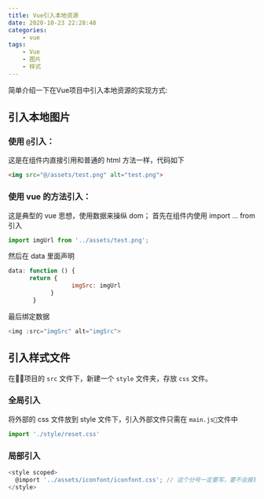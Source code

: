 ```yaml
---
title: Vue引入本地资源
date: 2020-10-23 22:28:48
categories:
    - vue
tags:
    - Vue
    - 图片
    - 样式
---
```


简单介绍一下在Vue项目中引入本地资源的实现方式: <!--more-->

## 引入本地图片

### 使用 `@`引入：

这是在组件内直接引用和普通的 html 方法一样，代码如下

```html
<img src="@/assets/test.png" alt="test.png">
```

### 使用 vue 的方法引入：

这是典型的 vue 思想，使用数据来操纵 dom； 首先在组件内使用 import ... from 引入

```js
import imgUrl from '../assets/test.png';
```

然后在 data 里面声明

```js
data: function () {
      return {
                  imgSrc: imgUrl
            }
       }
```

最后绑定数据

```js
<img :src="imgSrc" alt="imgSrc">
```

## 引入样式文件

在项目的 `src` 文件下，新建一个 `style` 文件夹，存放 `css` 文件。

### 全局引入

将外部的 css 文件放到 style 文件下，引入外部文件只需在 `main.js`文件中

```js
import './style/reset.css'
```

### 局部引入

```js
<style scoped>
  @import '../assets/iconfont/iconfont.css'; // 这个分号一定要写，要不会报错
</style>
```
